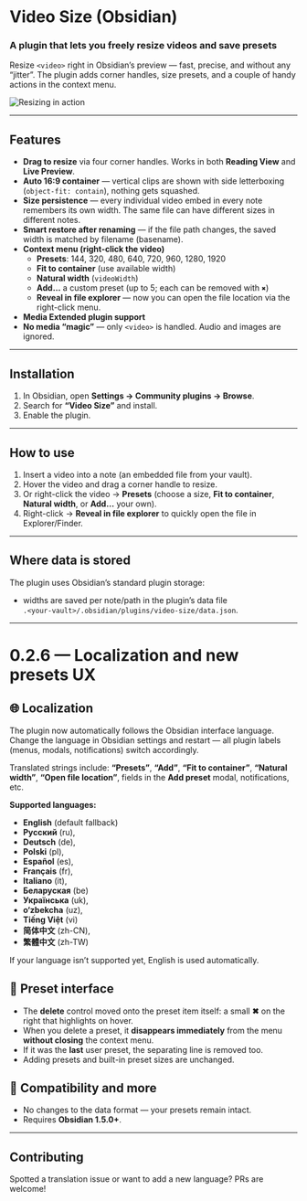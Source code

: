 # Video Size (Obsidian)
### A plugin that lets you freely resize videos and save presets

Resize `<video>` right in Obsidian’s preview — fast, precise, and without any “jitter”. The plugin adds corner handles, size presets, and a couple of handy actions in the context menu.

![Resizing in action](https://github.com/user-attachments/assets/0ea12075-9975-4e12-8e40-d05bb53866ba)

---

## Features
- **Drag to resize** via four corner handles. Works in both **Reading View** and **Live Preview**.
- **Auto 16:9 container** — vertical clips are shown with side letterboxing (`object-fit: contain`), nothing gets squashed.
- **Size persistence** — every individual video embed in every note remembers its own width. The same file can have different sizes in different notes.
- **Smart restore after renaming** — if the file path changes, the saved width is matched by filename (basename).
- **Context menu (right-click the video)**  
  - **Presets**: 144, 320, 480, 640, 720, 960, 1280, 1920  
  - **Fit to container** (use available width)  
  - **Natural width** (`videoWidth`)  
  - **Add…** a custom preset (up to 5; each can be removed with `✖`)  
  - **Reveal in file explorer** — now you can open the file location via the right-click menu.
- **Media Extended plugin support**
- **No media “magic”** — only `<video>` is handled. Audio and images are ignored.

---

## Installation
1. In Obsidian, open **Settings → Community plugins → Browse**.
2. Search for **“Video Size”** and install.
3. Enable the plugin.

---

## How to use
1. Insert a video into a note (an embedded file from your vault).
2. Hover the video and drag a corner handle to resize.
3. Or right-click the video → **Presets** (choose a size, **Fit to container**, **Natural width**, or **Add…** your own).
4. Right-click → **Reveal in file explorer** to quickly open the file in Explorer/Finder.

---

## Where data is stored
The plugin uses Obsidian’s standard plugin storage:
- widths are saved per note/path in the plugin’s data file  
  `.<your-vault>/.obsidian/plugins/video-size/data.json`.

---

# 0.2.6 — Localization and new presets UX

## 🌐 Localization
The plugin now automatically follows the Obsidian interface language.  
Change the language in Obsidian settings and restart — all plugin labels (menus, modals, notifications) switch accordingly.

Translated strings include: **“Presets”**, **“Add”**, **“Fit to container”**, **“Natural width”**, **“Open file location”**, fields in the **Add preset** modal, notifications, etc.

**Supported languages:**
- **English** (default fallback)
- **Русский** (ru), 
- **Deutsch** (de), 
- **Polski** (pl), 
- **Español** (es), 
- **Français** (fr), 
- **Italiano** (it), 
- **Беларуская** (be)
- **Українська** (uk), 
- **o‘zbekcha** (uz), 
- **Tiếng Việt** (vi)
- **简体中文** (zh-CN), 
- **繁體中文** (zh-TW)

If your language isn’t supported yet, English is used automatically.

## 🧰 Preset interface
- The **delete** control moved onto the preset item itself: a small **✖** on the right that highlights on hover.
- When you delete a preset, it **disappears immediately** from the menu **without closing** the context menu.
- If it was the **last** user preset, the separating line is removed too.
- Adding presets and built-in preset sizes are unchanged.

## 🧩 Compatibility and more
- No changes to the data format — your presets remain intact.
- Requires **Obsidian 1.5.0+**.

---

## Contributing
Spotted a translation issue or want to add a new language? PRs are welcome!
